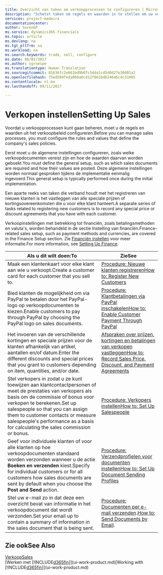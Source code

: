 ```yaml
---
title: Overzicht van taken om verkoopprocessen te configureren | Microsoft Docs
description: "Schetst taken om regels en waarden in te stellen om uw verkoopbeleid en -processen te definiëren."
services: project-madeira
documentationcenter: 
author: SorenGP
ms.service: dynamics365-financials
ms.topic: article
ms.devlang: na
ms.tgt_pltfrm: na
ms.workload: na
ms.search.keywords: trade, sell, configure
ms.date: 06/01/2017
ms.author: sgroespe
ms.translationtype: Human Translation
ms.sourcegitcommit: 81636fc2e661bd9b07c54da1cd5d0d27e30d01a2
ms.openlocfilehash: 75ed584feda066a6c412f861bd624646c4c31085
ms.contentlocale: nl-be
ms.lasthandoff: 09/11/2017

---
```

# <a name="setting-up-sales"></a><span data-ttu-id="7697d-103">Verkopen instellen</span><span class="sxs-lookup"><span data-stu-id="7697d-103">Setting Up Sales</span></span>
<span data-ttu-id="7697d-104">Voordat u verkoopprocessen kunt gaan beheren, moet u de regels en waarden uit het verkoopbeleid configureren.</span><span class="sxs-lookup"><span data-stu-id="7697d-104">Before you can manage sales processes, you must configure the rules and values that define the company's sales policies.</span></span>

<span data-ttu-id="7697d-105">Eerst moet u de algemene instellingen configureren, zoals welke verkoopdocumenten vereist zijn en hoe de waarden daarvan worden geboekt.</span><span class="sxs-lookup"><span data-stu-id="7697d-105">You must define the general setup, such as which sales documents are required and how their values are posted.</span></span> <span data-ttu-id="7697d-106">Deze algemene instellingen worden normaal gesproken tijdens de implementatie eenmalig ingevoerd.</span><span class="sxs-lookup"><span data-stu-id="7697d-106">This general setup is typically performed once during the initial implementation.</span></span>

<span data-ttu-id="7697d-107">Een aparte reeks van taken die verband houdt met het registreren van nieuwe klanten is het vastleggen van alle speciale prijzen of kortingsovereenkomsten die u voor elke klant hanteert.</span><span class="sxs-lookup"><span data-stu-id="7697d-107">A separate series of tasks related to registering new customers is to record any special price or discount agreements that you have with each customer.</span></span>

<span data-ttu-id="7697d-108">Verkoopinstellingen met betrekking tot financiën, zoals betalingsmethoden en valuta's, worden behandeld in de sectie Instelling van financiën.</span><span class="sxs-lookup"><span data-stu-id="7697d-108">Finance-related sales setup, such as payment methods and currencies, are covered in the Finance Setup section.</span></span> <span data-ttu-id="7697d-109">Zie [Financiën instellen](finance-setup-finance.md) voor meer informatie.</span><span class="sxs-lookup"><span data-stu-id="7697d-109">For more information, see [Setting Up Finance](finance-setup-finance.md).</span></span>

| <span data-ttu-id="7697d-110">Als u dit wilt doen:</span><span class="sxs-lookup"><span data-stu-id="7697d-110">To</span></span> | <span data-ttu-id="7697d-111">Zie</span><span class="sxs-lookup"><span data-stu-id="7697d-111">See</span></span> |
| --- | --- |
| <span data-ttu-id="7697d-112">Maak een klantenkaart voor elke klant aan wie u verkoopt.</span><span class="sxs-lookup"><span data-stu-id="7697d-112">Create a customer card for each customer that you sell to.</span></span> |[<span data-ttu-id="7697d-113">Procedure: Nieuwe klanten registreren</span><span class="sxs-lookup"><span data-stu-id="7697d-113">How to: Register New Customers</span></span>](sales-how-register-new-customers.md) |
| <span data-ttu-id="7697d-114">Bied klanten de mogelijkheid om via PayPal te betalen door het PayPal-logo op verkoopdocumenten te kiezen.</span><span class="sxs-lookup"><span data-stu-id="7697d-114">Enable customers to pay through PayPal by choosing the PayPal logo on sales documents.</span></span> |[<span data-ttu-id="7697d-115">Procedure: Klantbetalingen via PayPal inschakelen</span><span class="sxs-lookup"><span data-stu-id="7697d-115">How to: Enable Customer Payment Through PayPal</span></span>](sales-how-enable-payment-service-extensions.md) |
| <span data-ttu-id="7697d-116">Het invoeren van de verschillende kortingen en speciale prijzen voor de klanten afhankelijk van artikel, aantallen en/of datum.</span><span class="sxs-lookup"><span data-stu-id="7697d-116">Enter the different discounts and special prices that you grant to customers depending on item, quantities, and/or date.</span></span> |[<span data-ttu-id="7697d-117">Afspraken over prijzen, kortingen en betalingen van verkopen vastleggen</span><span class="sxs-lookup"><span data-stu-id="7697d-117">How to: Record Sales Price, Discount, and Payment Agreements</span></span>](sales-how-record-sales-price-discount-payment-agreements.md) |
| <span data-ttu-id="7697d-118">Stel verkopers in zodat u ze kunt toewijzen aan klantcontactpersonen of meet de prestaties van verkopers als basis om de commissie of bonus voor verkopen te berekenen.</span><span class="sxs-lookup"><span data-stu-id="7697d-118">Set up salespeople so that you can assign them to customer contacts or measure salespeople's performance as a basis for calculating the sales commission or bonus.</span></span> |[<span data-ttu-id="7697d-119">Procedure: Verkopers instellen</span><span class="sxs-lookup"><span data-stu-id="7697d-119">How to: Set Up Salespeople</span></span>](sales-how-setup-salespeople.md) |
| <span data-ttu-id="7697d-120">Geef voor individuele klanten of voor alle klanten op hoe verkoopdocumenten standaard worden verzonden wanneer u de actie **Boeken en verzenden** kiest.</span><span class="sxs-lookup"><span data-stu-id="7697d-120">Specify for individual customers or for all customers how sales documents are sent by default when you choose the **Post and Send** action.</span></span> |[<span data-ttu-id="7697d-121">Procedure: Verzendprofielen voor documenten instellen</span><span class="sxs-lookup"><span data-stu-id="7697d-121">How to: Set Up Document Sending Profiles</span></span>](sales-how-setup-document-send-profiles.md) |
| <span data-ttu-id="7697d-122">Stel uw e-mail zo in dat deze een overzicht bevat van informatie in het verkoopdocument dat wordt verzonden.</span><span class="sxs-lookup"><span data-stu-id="7697d-122">Set your email up to contain a summary of information in the sales document that is being sent.</span></span> |<span data-ttu-id="7697d-123">[Procedure: Documenten per e-mail verzenden](ui-how-send-documents-email.md).</span><span class="sxs-lookup"><span data-stu-id="7697d-123">[How to: Send Documents by Email](ui-how-send-documents-email.md).</span></span> |

## <a name="see-also"></a><span data-ttu-id="7697d-124">Zie ook</span><span class="sxs-lookup"><span data-stu-id="7697d-124">See Also</span></span>
[<span data-ttu-id="7697d-125">Verkoop</span><span class="sxs-lookup"><span data-stu-id="7697d-125">Sales</span></span>](sales-manage-sales.md)  
<span data-ttu-id="7697d-126">[Werken met [!INCLUDE[d365fin](includes/d365fin_md.md)]](ui-work-product.md)</span><span class="sxs-lookup"><span data-stu-id="7697d-126">[Working with [!INCLUDE[d365fin](includes/d365fin_md.md)]](ui-work-product.md)</span></span>

